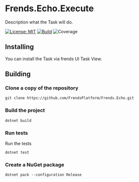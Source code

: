 # Frends.Echo.Execute
Description what the Task will do.

[![License: MIT](https://img.shields.io/badge/License-MIT-green.svg)](https://opensource.org/licenses/MIT)
[![Build](https://github.com/FrendsPlatform/Frends.Echo/actions/workflows/Execute_build_and_test_on_main.yml/badge.svg)](https://github.com/FrendsPlatform/Frends.Echo/actions)
![Coverage](https://app-github-custom-badges.azurewebsites.net/Badge?key=FrendsPlatform/Frends.Echo/Frends.Echo.Execute|main)

## Installing

You can install the Task via frends UI Task View.

## Building

### Clone a copy of the repository

`git clone https://github.com/FrendsPlatform/Frends.Echo.git`

### Build the project

`dotnet build`

### Run tests

Run the tests

`dotnet test`

### Create a NuGet package

`dotnet pack --configuration Release`